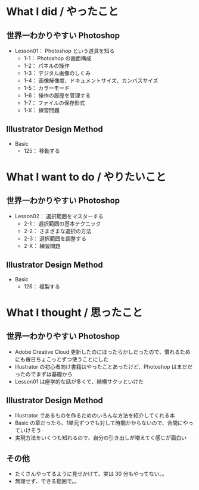 # What I did / やったこと
## 世界一わかりやすい Photoshop
- Lesson01： Photoshop という道具を知る
    - 1-1： Photoshop の画面構成
    - 1-2： パネルの操作
    - 1-3： デジタル画像のしくみ
    - 1-4： 画像解像度、ドキュメントサイズ、カンバスサイズ
    - 1-5： カラーモード
    - 1-6： 操作の履歴を管理する
    - 1-7： ファイルの保存形式
    - 1-X： 練習問題

## Illustrator Design Method
- Basic
    - 125： 移動する

# What I want to do / やりたいこと
## 世界一わかりやすい Photoshop
- Lesson02： 選択範囲をマスターする
    - 2-1： 選択範囲の基本テクニック
    - 2-2： さまざまな選択の方法
    - 2-3： 選択範囲を調整する
    - 2-X： 練習問題

## Illustrator Design Method
- Basic
    - 126： 複製する

# What I thought / 思ったこと
## 世界一わかりやすい Photoshop
- Adobe Creative Cloud 更新したのにほったらかしだったので、慣れるためにも毎日ちょこっとずつ使うことにした
- Illustrator の初心者向け書籍はやったことあったけど、Photoshop はまだだったのでまずは基礎から
- Lesson01 は座学的な話が多くて、結構サクッといけた

## Illustrator Design Method
- Illustrator であるものを作るためのいろんな方法を紹介してくれる本
- Basic の章だったら、1単元ずつでも対して時間かからないので、合間にやっていけそう
- 実現方法をいくつも知れるので、自分の引き出しが増えてく感じが面白い

## その他
- たくさんやってるように見せかけて、実は 30 分もやってない。。
- 無理せず、できる範囲で。。
